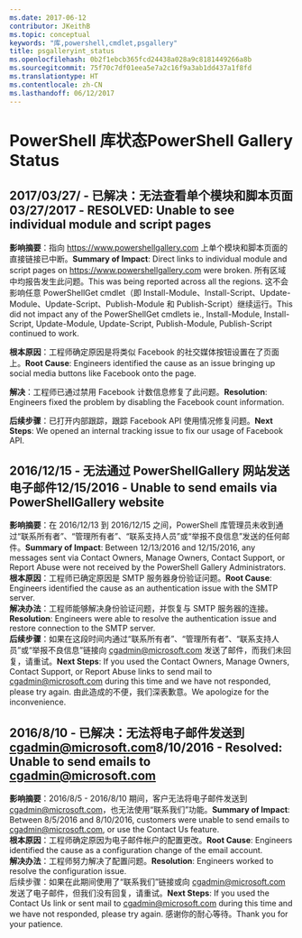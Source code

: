 ```yaml
---
ms.date: 2017-06-12
contributor: JKeithB
ms.topic: conceptual
keywords: "库,powershell,cmdlet,psgallery"
title: psgalleryint_status
ms.openlocfilehash: 0b2f1ebcb365fcd24438a028a9c8181449266a8b
ms.sourcegitcommit: 75f70c7df01eea5e7a2c16f9a3ab1dd437a1f8fd
ms.translationtype: HT
ms.contentlocale: zh-CN
ms.lasthandoff: 06/12/2017
---
```

<a name="powershell-gallery-status"></a><span data-ttu-id="dc995-103">PowerShell 库状态</span><span class="sxs-lookup"><span data-stu-id="dc995-103">PowerShell Gallery Status</span></span>
=========================

## <a name="03272017---resolved-unable-to-see-individual-module-and-script-pages"></a><span data-ttu-id="dc995-104">2017/03/27/ - 已解决：无法查看单个模块和脚本页面</span><span class="sxs-lookup"><span data-stu-id="dc995-104">03/27/2017 - RESOLVED: Unable to see individual module and script pages</span></span>

<span data-ttu-id="dc995-105">__影响摘要__：指向 https://www.powershellgallery.com 上单个模块和脚本页面的直接链接已中断。</span><span class="sxs-lookup"><span data-stu-id="dc995-105">__Summary of Impact__: Direct links to individual module and script pages on https://www.powershellgallery.com were broken.</span></span> <span data-ttu-id="dc995-106">所有区域中均报告发生此问题。</span><span class="sxs-lookup"><span data-stu-id="dc995-106">This was being reported across all the regions.</span></span> <span data-ttu-id="dc995-107">这不会影响任意 PowerShellGet cmdlet（即 Install-Module、Install-Script、Update-Module、Update-Script、Publish-Module 和 Publish-Script）继续运行。</span><span class="sxs-lookup"><span data-stu-id="dc995-107">This did not impact any of the PowerShellGet cmdlets ie., Install-Module, Install-Script, Update-Module, Update-Script, Publish-Module, Publish-Script continued to work.</span></span>

<span data-ttu-id="dc995-108">__根本原因__：工程师确定原因是将类似 Facebook 的社交媒体按钮设置在了页面上。</span><span class="sxs-lookup"><span data-stu-id="dc995-108">__Root Cause__: Engineers identified the cause as an issue bringing up social media buttons like Facebook onto the page.</span></span>  

<span data-ttu-id="dc995-109">__解决__：工程师已通过禁用 Facebook 计数信息修复了此问题。</span><span class="sxs-lookup"><span data-stu-id="dc995-109">__Resolution__: Engineers fixed the problem by disabling the Facebook count information.</span></span>

<span data-ttu-id="dc995-110">__后续步骤__：已打开内部跟踪，跟踪 Facebook API 使用情况修复问题。</span><span class="sxs-lookup"><span data-stu-id="dc995-110">__Next Steps__: We opened an internal tracking issue to fix our usage of Facebook API.</span></span>

## <a name="12152016---unable-to-send-emails-via-powershellgallery-website"></a><span data-ttu-id="dc995-111">2016/12/15 - 无法通过 PowerShellGallery 网站发送电子邮件</span><span class="sxs-lookup"><span data-stu-id="dc995-111">12/15/2016 - Unable to send emails via PowerShellGallery website</span></span>

<span data-ttu-id="dc995-112">__影响摘要__：在 2016/12/13 到 2016/12/15 之间，PowerShell 库管理员未收到通过“联系所有者”、“管理所有者”、“联系支持人员”或“举报不良信息”发送的任何邮件。</span><span class="sxs-lookup"><span data-stu-id="dc995-112">__Summary of Impact__: Between 12/13/2016 and 12/15/2016, any messages sent via Contact Owners, Manage Owners, Contact Support, or Report Abuse were not received by the PowerShell Gallery Administrators.</span></span>  
<span data-ttu-id="dc995-113">__根本原因__：工程师已确定原因是 SMTP 服务器身份验证问题。</span><span class="sxs-lookup"><span data-stu-id="dc995-113">__Root Cause__: Engineers identified the cause as an authentication issue with the SMTP server.</span></span>  
<span data-ttu-id="dc995-114">__解决办法__：工程师能够解决身份验证问题，并恢复与 SMTP 服务器的连接。</span><span class="sxs-lookup"><span data-stu-id="dc995-114">__Resolution__: Engineers were able to resolve the authentication issue and restore connection to the SMTP server.</span></span>  
<span data-ttu-id="dc995-115">__后续步骤__：如果在这段时间内通过“联系所有者”、“管理所有者”、“联系支持人员”或“举报不良信息”链接向 cgadmin@microsoft.com 发送了邮件，而我们未回复，请重试。</span><span class="sxs-lookup"><span data-stu-id="dc995-115">__Next Steps__: If you used the Contact Owners, Manage Owners, Contact Support, or Report Abuse links to send mail to cgadmin@microsoft.com during this time and we have not responded, please try again.</span></span> <span data-ttu-id="dc995-116">由此造成的不便，我们深表歉意。</span><span class="sxs-lookup"><span data-stu-id="dc995-116">We apologize for the inconvenience.</span></span>   


## <a name="8102016---resolved-unable-to-send-emails-to-cgadminmicrosoftcom"></a><span data-ttu-id="dc995-117">2016/8/10 - 已解决：无法将电子邮件发送到 cgadmin@microsoft.com</span><span class="sxs-lookup"><span data-stu-id="dc995-117">8/10/2016 - Resolved: Unable to send emails to cgadmin@microsoft.com</span></span>
<span data-ttu-id="dc995-118">__影响摘要__：2016/8/5 - 2016/8/10 期间，客户无法将电子邮件发送到 cgadmin@microsoft.com，也无法使用“联系我们”功能。</span><span class="sxs-lookup"><span data-stu-id="dc995-118">__Summary of Impact__: Between 8/5/2016 and 8/10/2016, customers were unable to send emails to cgadmin@microsoft.com, or use the Contact Us feature.</span></span>  
<span data-ttu-id="dc995-119">__根本原因__：工程师确定原因为电子邮件帐户的配置更改。</span><span class="sxs-lookup"><span data-stu-id="dc995-119">__Root Cause__: Engineers identified the cause as a configuration change of the email account.</span></span>  
<span data-ttu-id="dc995-120">__解决办法__：工程师努力解决了配置问题。</span><span class="sxs-lookup"><span data-stu-id="dc995-120">__Resolution__: Engineers worked to resolve the configuration issue.</span></span>  
<span data-ttu-id="dc995-121">后续步骤：如果在此期间使用了“联系我们”链接或向 cgadmin@microsoft.com 发送了电子邮件，但我们没有回复，请重试。</span><span class="sxs-lookup"><span data-stu-id="dc995-121">__Next Steps__: If you used the Contact Us link or sent mail to cgadmin@microsoft.com during this time and we have not responded, please try again.</span></span> <span data-ttu-id="dc995-122">感谢你的耐心等待。</span><span class="sxs-lookup"><span data-stu-id="dc995-122">Thank you for your patience.</span></span>


